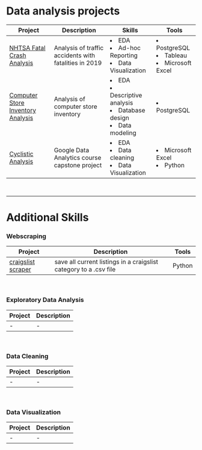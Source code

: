 
# Data analysis projects

|  Project  |  Description  | Skills | Tools |
|---|  --- | - | - |
|  [NHTSA Fatal Crash Analysis](/fatal_crash_project)  | Analysis of traffic accidents with fatalities in 2019 | <li>EDA</li> <li>Ad-hoc Reporting</li> <li>Data Visualization</li> | <li>PostgreSQL</li> <li>Tableau</li> <li>Microsoft Excel</li> |
| [Computer Store Inventory Analysis](hardware_store) | Analysis of computer store inventory | <li>EDA</li> <li>Descriptive analysis</li> <li>Database design</li> <li>Data modeling</li> | <li>PostgreSQL</li> |
| [Cyclistic Analysis](/google_capstone) | Google Data Analytics course capstone project | <li>EDA</li> <li>Data cleaning</li> <li>Data Visualization</li> | <li>Microsoft Excel</li> <li>Python</li> |
<br>

***

# Additional Skills
###  Webscraping  
|  Project  |  Description  | Tools |
| - | - | - |
|  [craigslist scraper](/craigslist_scraper)  |  save all current listings in a craigslist category to a .csv file  | Python |

<br>

### Exploratory Data Analysis
|  Project  |  Description  |
| ---  |  ---  |
|  -  |  -  |
<br>

### Data Cleaning
|  Project  |  Description  |
| ---  |  ---  |
|  -  |  -  |
<br>

### Data Visualization
|  Project  |  Description  |
| ---  |  ---  |
|  -  |  -  |
<br>

